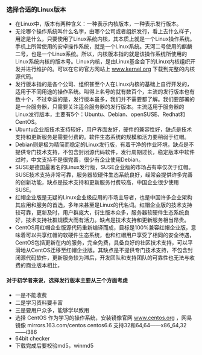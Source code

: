 ### 选择合适的Linux版本
- 在Linux中，版本有两种含义：一种表示内核版本，一种表示发行版本。
- 无论哪个操作系统叫什么名字，由哪个公司或者组织发行，看上去什么样子，用途是什么，只要使用了Linux系统内核，其本质上就是一个Linux操作系统。手机上所常使用的安卓操作系统，就是一个Linux系统。天河二号使用的麒麟二号，也是一个Linux系统。所以，内核版本指的就是该操作系统所使用的Linux系统内核的版本号。Linux内核，是由Linux基金会下的Linux内核组织开发并进行维护的。可以在它的官方网站上 www.kernel.org 下载到完整的内核源代码。
- 发行版本指的是各个公司、组织甚至个人在Linux内核的基础上自行开发的，适用于不同用途的操作系统。叫得上名号的就有数百个，主流的发行版本也有数十个，不过幸运的是，发行版本虽多，我们并不需要都了解。我们要部署的是一台服务器，只需要关注适合服务器的发行版本。主流适用于服务器的Linux发行版本，主要有5个：Ubuntu、Debian、openSUSE、Redhat和CentOS。
- Ubuntu企业版技术支持较好，用户界面友好，硬件的兼容性好，缺点是技术支持和更新服务是需要付费的。软件生态系统的规模和活力要稍弱于红帽。
- Debian则是极为精简而稳定的Linux发行版，有着干净的作业环境，缺点是不提供专门技术支持，不包含封闭源代码软件，发行周期过长，稳定版本中软件过时，中文支持不是很完善，很少有企业使用Debian。
- SUSE是德国最著名的Linux发行版，SUSE企业版的市场占有率仅次于红帽。SUSE技术支持非常可靠，服务器软硬件生态系统良好，经常会提供许多完善的创新功能，缺点是技术支持和更新服务付费较高，中国企业很少使用SUSE。
- 红帽企业版是无疑的Linux企业级应用的市场主导者，也是中国许多企业架构其应用和服务的首选，多年来甚至是Linux的代名词。红帽企业版的技术支持较可靠，更新及时，用户群庞大，衍生版本众多，服务器软硬件生态系统良好，技术支持社群规模大而有活力。缺点是技术支持和更新服务相当昂贵。
- CentOS用红帽企业版源代码重新编译而成，目标是100%兼容红帽企业版，意味着可以共享红帽的软硬件生态系统，也和红帽用户享受了相同的安全待遇，CentOS包括更新在内的服务，完全免费，具备良好的社区技术支持，可以平滑地从CentOS迁移至红帽企业版。其缺点是不提供专门技术支持，不包含封闭源代码软件，更新服务较为滞后，开发团队和支持团队的可靠性也无法与收费的商业版本相比，
#### 对于初学者来说，选择发行版本主要从三个方面考虑
- 一是不能收费
- 二是学习资料要丰富
- 三是要用户众多，能够学以致用
- 选择 CentOS 作为学习的操作系统，安装镜像官网 www.centos.org  ，网易镜像  mirrors.163.com/centos  centos6.6 支持32和64,64——x86_64,32——i386 
- 64bit checker 
- 下载完成后要校验md5，winmd5 

